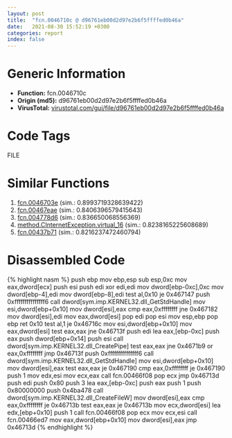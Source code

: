 ```yaml
---
layout: post
title:  "fcn.0046710c @ d96761eb00d2d97e2b6f5ffffed0b46a"
date:   2021-08-30 15:52:19 +0300
categories: report
index: false
---
```


# Generic Information
- **Function:** fcn.0046710c
- **Origin (md5):** d96761eb00d2d97e2b6f5ffffed0b46a
- **VirusTotal:** [virustotal.com/gui/file/d96761eb00d2d97e2b6f5ffffed0b46a][virustotal_ref]

# Code Tags
<span class="tag" id="FILE">FILE</span>


# Similar Functions

1. [fcn.0046703e][similar_1_ref] (sim.: 0.8993719328639422)
2. [fcn.00467eae][similar_2_ref] (sim.: 0.8406396579415643)
3. [fcn.004778d6][similar_3_ref] (sim.: 0.836650068556369)
4. [method.CInternetException.virtual\_16][similar_4_ref] (sim.: 0.8238165225608689)
5. [fcn.00437b71][similar_5_ref] (sim.: 0.8216237472460794)


# Disassembled Code

{% highlight nasm %}
push ebp
mov ebp,esp
sub esp,0xc
mov eax,dword[ecx]
push esi
push edi
xor edi,edi
mov dword[ebp-0xc],0xc
mov dword[ebp-4],edi
mov dword[ebp-8],edi
test al,0x10
je 0x467147
push 0xfffffffffffffff6
call dword[sym.imp.KERNEL32.dll_GetStdHandle]
mov esi,dword[ebp+0x10]
mov dword[esi],eax
cmp eax,0xffffffff
jne 0x467182
mov dword[esi],edi
mov eax,dword[esi]
pop edi
pop esi
mov esp,ebp
pop ebp
ret 0x10
test al,1
je 0x46716c
mov esi,dword[ebp+0x10]
mov eax,dword[esi]
test eax,eax
jne 0x46713f
push edi
lea eax,[ebp-0xc]
push eax
push dword[ebp+0x14]
push esi
call dword[sym.imp.KERNEL32.dll_CreatePipe]
test eax,eax
jne 0x4671b9
or eax,0xffffffff
jmp 0x46713f
push 0xfffffffffffffff6
call dword[sym.imp.KERNEL32.dll_GetStdHandle]
mov esi,dword[ebp+0x10]
mov dword[esi],eax
test eax,eax
je 0x467190
cmp eax,0xffffffff
je 0x467190
push 1
mov edx,esi
mov ecx,eax
call fcn.00466f08
pop ecx
jmp 0x46713d
push edi
push 0x80
push 3
lea eax,[ebp-0xc]
push eax
push 1
push 0x80000000
push 0x4ba478
call dword[sym.imp.KERNEL32.dll_CreateFileW]
mov dword[esi],eax
cmp eax,0xffffffff
je 0x46713b
test eax,eax
je 0x46713b
mov ecx,dword[esi]
lea edx,[ebp+0x10]
push 1
call fcn.00466f08
pop ecx
mov ecx,esi
call fcn.00466ed7
mov eax,dword[ebp+0x10]
mov dword[esi],eax
jmp 0x46713d
{% endhighlight %}


[similar_1_ref]: /report/fcn.0046703e@d96761eb00d2d97e2b6f5ffffed0b46a
[similar_2_ref]: /report/fcn.00467eae@be7fba7cc724acf4ae2900d99e0fc9c3
[similar_3_ref]: /report/fcn.004778d6@4fe38de7c6c86a1bad209560fa052231
[similar_4_ref]: /report/method.CInternetException.virtual_16@a1c6b07868a0eea8f4ee5a872aa71909
[similar_5_ref]: /report/fcn.00437b71@289859175c221b107317af7727d26c17
[virustotal_ref]: https://www.virustotal.com/gui/file/d96761eb00d2d97e2b6f5ffffed0b46a